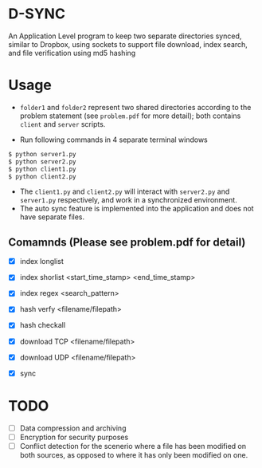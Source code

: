 # D-SYNC
An Application Level program to keep two separate directories synced, similar to Dropbox, using sockets to support file download, index search, and file verification using md5 hashing

# Usage
* ``folder1`` and ``folder2`` represent two shared directories according to the problem statement (see ``problem.pdf`` for more detail); both contains ``client`` and ``server`` scripts.

* Run following commands in 4 separate terminal windows

```bash
$ python server1.py
$ python server2.py
$ python client1.py
$ python client2.py
```

* The ``client1.py`` and ``client2.py`` will interact with ``server2.py`` and ``server1.py`` respectively, and work in a synchronized environment. 
* The auto sync feature is implemented into the application and does not have separate files.

## Comamnds (Please see problem.pdf for detail)
- [x] index longlist 
- [x] index shorlist <start_time_stamp> <end_time_stamp>
- [x] index regex <search_pattern>
- [x] hash verfy <filename/filepath>
- [x] hash checkall
- [x] download TCP <filename/filepath>
- [x] download UDP <filename/filepath>
- [x] sync


# TODO

- [ ] Data compression and archiving
- [ ] Encryption for security purposes
- [ ] Conflict detection for the scenerio where a file has been modified on both sources, as opposed to where it has only been modified on one.  
